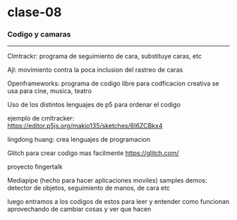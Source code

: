 # clase-08
### Codigo y camaras
***
Clmtrackr: programa de seguimiento de cara, substituye caras, etc

Ajl: movimiento contra la poca inclusion del rastreo de caras

Openframeworks: programa de codigo libre para codficacion creativa se usa para cine, musica, teatro

Uso de los distintos lenguajes de p5 para ordenar el codigo

ejemplo de cmltracker: https://editor.p5js.org/makio135/sketches/6I6ZCBkx4

lingdong huang: crea lenguajes de programacion

Glitch para crear codigo mas facilmente https://glitch.com/

proyecto fingertalk

Mediapipe (hecho para hacer aplicaciones moviles) samples demos: detector de objetos, seguimiento de manos, de cara etc

luego entramos a los codigos de estos para leer y entender como funcionan aprovechando de cambiar cosas y ver que hacen
